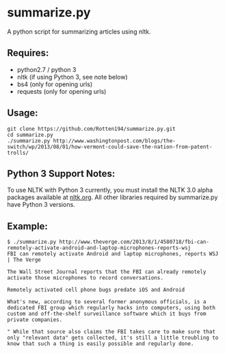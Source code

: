 summarize.py
============

A python script for summarizing articles using nltk.

## Requires:
* python2.7 / python 3
* nltk (if using Python 3, see note below)
* bs4 (only for opening urls)
* requests (only for opening urls)

## Usage:

    git clone https://github.com/Rotten194/summarize.py.git
    cd summarize.py
    ./summarize.py http://www.washingtonpost.com/blogs/the-switch/wp/2013/08/01/how-vermont-could-save-the-nation-from-patent-trolls/

## Python 3 Support Notes:

To use NLTK with Python 3 currently, you must install the NLTK 3.0 alpha packages available at [nltk.org](http://www.nltk.org/nltk3-alpha). All other libraries required by summarize.py have Python 3 versions.


## Example:

    $ ./summarize.py http://www.theverge.com/2013/8/1/4580718/fbi-can-remotely-activate-android-and-laptop-microphones-reports-wsj
    FBI can remotely activate Android and laptop microphones, reports WSJ | The Verge

    The Wall Street Journal reports that the FBI can already remotely activate those microphones to record conversations.

    Remotely activated cell phone bugs predate iOS and Android

    What's new, according to several former anonymous officials, is a dedicated FBI group which regularly hacks into computers, using both custom and off-the-shelf surveillance software which it buys from private companies.

    " While that source also claims the FBI takes care to make sure that only "relevant data" gets collected, it's still a little troubling to know that such a thing is easily possible and regularly done.
